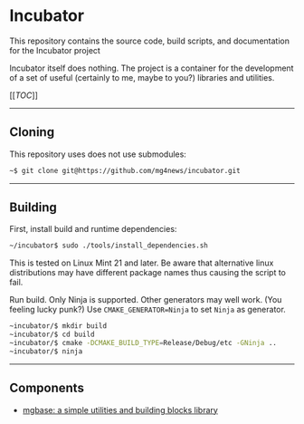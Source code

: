 # Incubator
This repository contains the source code, build scripts, and documentation for the Incubator project

Incubator itself does nothing. The project is a container for the development of a set of useful (certainly to me, maybe to you?) libraries and utilities. 

[[_TOC_]]

---
## Cloning
This repository uses does not use submodules:
```bash
~$ git clone git@https://github.com/mg4news/incubator.git
```

---
## Building

First, install build and runtime dependencies:
```bash
~/incubator$ sudo ./tools/install_dependencies.sh
```

This is tested on Linux Mint 21 and later. Be aware that alternative linux distributions may have different package names thus causing the script to fail. 

Run build. Only Ninja is supported. Other generators may well work. (You feeling lucky punk?) 
Use `CMAKE_GENERATOR=Ninja` to set `Ninja` as generator.

```bash
~incubator/$ mkdir build
~incubator/$ cd build
~incubator/$ cmake -DCMAKE_BUILD_TYPE=Release/Debug/etc -GNinja ..
~incubator/$ ninja
```

---
## Components
- [mgbase: a simple utilities and building blocks library](libraries/mgbase/README.md)

